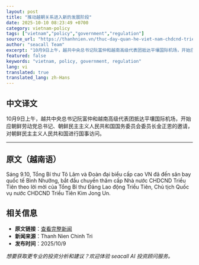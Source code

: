 ```yaml
---
layout: post
title: "推动越朝关系进入新的发展阶段"
date: 2025-10-10 08:23:49 +0700
category: vietnam-policy
tags: ["vietnam","policy","government","regulation"]
source_url: "https://thanhnien.vn/thuc-day-quan-he-viet-nam-chdcnd-trieu-tien-buoc-vao-giai-doan-phat-trien-moi-185251009224355929.htm"
author: "seacall Team"
excerpt: "10月9日上午，越共中央总书记阮富仲和越南高级代表团抵达平壤国际机场，开始应朝鲜劳动党总书记、朝鲜民主主义人民共和国国务委员会委员长金正恩的邀请，对朝鲜民主主义人民共和国进行国事访问。..."
featured: false
keywords: "vietnam, policy, government, regulation"
lang: vi
translated: true
translated_lang: zh-Hans
---
```


## 中文译文

10月9日上午，越共中央总书记阮富仲和越南高级代表团抵达平壤国际机场，开始应朝鲜劳动党总书记、朝鲜民主主义人民共和国国务委员会委员长金正恩的邀请，对朝鲜民主主义人民共和国进行国事访问。

---

## 原文（越南语）

S&aacute;ng 9.10, Tổng B&iacute; thư T&ocirc; L&acirc;m v&agrave; Đo&agrave;n đại biểu cấp cao VN đ&atilde; đến s&acirc;n bay quốc tế B&igrave;nh Nhưỡng, bắt đầu chuyến thăm cấp Nh&agrave; nước CHDCND Triều Ti&ecirc;n theo lời mời của Tổng B&iacute; thư Đảng Lao động Triều Ti&ecirc;n, Chủ tịch Quốc vụ nước CHDCND Triều Ti&ecirc;n Kim Jong Un.

## 相关信息

- **原文链接**：[查看完整新闻](https://thanhnien.vn/thuc-day-quan-he-viet-nam-chdcnd-trieu-tien-buoc-vao-giai-doan-phat-trien-moi-185251009224355929.htm)
- **新闻来源**：Thanh Nien Chinh Tri
- **发布时间**：2025/10/9

*想要获取更专业的投资分析和建议？欢迎体验 seacall AI 投资顾问服务。*
